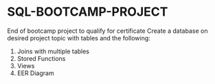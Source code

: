 # SQL-BOOTCAMP-PROJECT
End of bootcamp project to qualify for certificate
Create a database on desired project topic with tables and the following:
1. Joins with multiple tables 
2. Stored Functions
3. Views 
4. EER Diagram
